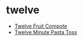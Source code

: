 # twelve

 * [Twelve Fruit Compote](../../index/t/twelve-fruit-compote-947.json)
 * [Twelve Minute Pasta Toss](../../index/t/twelve-minute-pasta-toss.json)
